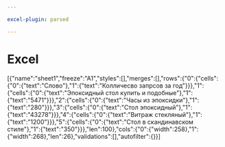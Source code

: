 ```yaml
---

excel-plugin: parsed

---
```



# Excel
[{"name":"sheet1","freeze":"A1","styles":[],"merges":[],"rows":{"0":{"cells":{"0":{"text":"Слово"},"1":{"text":"Колличесво запрсов за год"}}},"1":{"cells":{"0":{"text":"Эпоксидный стол купить и подобные"},"1":{"text":"5471"}}},"2":{"cells":{"0":{"text":"Часы из эпоксидки"},"1":{"text":"280"}}},"3":{"cells":{"0":{"text":"Стол эпоксидный"},"1":{"text":"43278"}}},"4":{"cells":{"0":{"text":"Витраж стекляный"},"1":{"text":"1200"}}},"5":{"cells":{"0":{"text":"Стол в скандинавском стиле"},"1":{"text":"350"}}},"len":100},"cols":{"0":{"width":258},"1":{"width":268},"len":26},"validations":[],"autofilter":{}}]